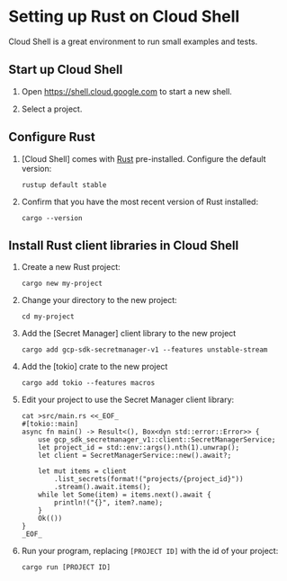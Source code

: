 # Setting up Rust on Cloud Shell

Cloud Shell is a great environment to run small examples and tests.

## Start up Cloud Shell

1. Open <https://shell.cloud.google.com> to start a new shell.

1. Select a project.

## Configure Rust

1. [Cloud Shell] comes with [Rust] pre-installed. Configure the default version:

   ```shell
   rustup default stable
   ```

1. Confirm that you have the most recent version of Rust installed:

   ```shell
   cargo --version
   ```

## Install Rust client libraries in Cloud Shell

1. Create a new Rust project:

   ```shell
   cargo new my-project
   ```

1. Change your directory to the new project:

   ```shell
   cd my-project
   ```

1. Add the [Secret Manager] client library to the new project

   ```shell
   cargo add gcp-sdk-secretmanager-v1 --features unstable-stream
   ```

1. Add the [tokio] crate to the new project

   ```shell
   cargo add tokio --features macros
   ```

1. Edit your project to use the Secret Manager client library:

   ```shell
   cat >src/main.rs <<_EOF_
   #[tokio::main]
   async fn main() -> Result<(), Box<dyn std::error::Error>> {
       use gcp_sdk_secretmanager_v1::client::SecretManagerService;
       let project_id = std::env::args().nth(1).unwrap();
       let client = SecretManagerService::new().await?;

       let mut items = client
           .list_secrets(format!("projects/{project_id}"))
           .stream().await.items();
       while let Some(item) = items.next().await {
           println!("{}", item?.name);
       }
       Ok(())
   }
   _EOF_
   ```

1. Run your program, replacing `[PROJECT ID]` with the id of your project:

   ```shell
   cargo run [PROJECT ID]
   ```

[rust]: https://www.rust-lang.org/

